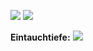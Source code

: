 ![](Pasted%20image%2020250814145724.png)
![](Pasted%20image%2020250814145802.png)

**Eintauchtiefe:**
![](Pasted%20image%2020250814145825.png)
